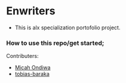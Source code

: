 # Enwriters
- This is alx specialization portofolio project.
### How to use this repo/get started;


Contributers:
- [Micah Ondiwa](https://github.com/micahondiwa)
- [tobias-baraka](https://github.com/tobias-barakaa)


